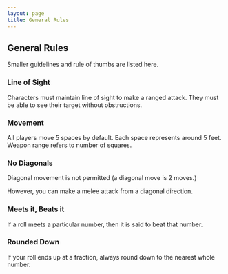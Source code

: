 ```yaml
---
layout: page
title: General Rules
---
```


## General Rules ##

Smaller guidelines and rule of thumbs are listed here.


### Line of Sight ###

Characters must maintain line of sight to make a ranged attack. They must be able to see their target without obstructions.


### Movement ###

All players move 5 spaces by default. Each space represents around 5 feet. Weapon range refers to number of squares.


### No Diagonals ###

Diagonal movement is not permitted (a diagonal move is 2 moves.)

However, you can make a melee attack from a diagonal direction.

 
### Meets it, Beats it ###

If a roll meets a particular number, then it is said to beat that number.


### Rounded Down ###

If your roll ends up at a fraction, always round down to the nearest whole number.